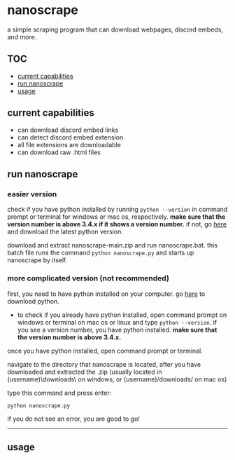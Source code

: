 # nanoscrape
a simple scraping program that can download webpages, discord embeds, and more.

## TOC

- [current capabilities](#current-capabilities)
- [run nanoscrape](#run-nanoscrape)
- [usage](#usage)


## current capabilities

- can download discord embed links
- can detect discord embed extension
- all file extensions are downloadable
- can download raw .html files

## run nanoscrape

### easier version

check if you have python installed by running `python --version` in command prompt or terminal for windows or mac os, respectively. __make sure that the version number is above 3.4.x if it shows a version number.__ if not, go [here](https://python.org/download) and download the latest python version. 

download and extract nanoscrape-main.zip and run nanoscrape.bat. this batch file runs the command `python nanoscrape.py` and starts up nanoscrape by itself.

### more complicated version (not recommended)
first, you need to have python installed on your computer. go [here](https://python.org/download) to download python.

- to check if you already have python installed, open command prompt on windows or terminal on mac os or linux and type `python --version`. if you see a version number, you have python installed. __make sure that the version number is above 3.4.x.__

once you have python installed, open command prompt or terminal.

navigate to the directory that nanoscrape is located, after you have downloaded and extracted the .zip (usually located in (username)\downloads\ on windows, or (username)/downloads/ on mac os)

type this command and press enter:

`python nanoscrape.py`

if you do not see an error, you are good to go!

------------

## usage




